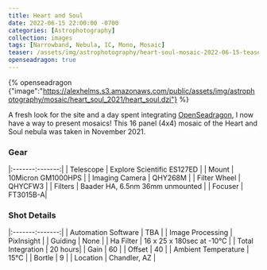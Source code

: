```yaml
---
title: Heart and Soul
date: 2022-06-15 22:00:00 -0700
categories: [Astrophotography]
collection: images
tags: [Narrowband, Nebula, IC, Mono, Mosaic]
teaser: /assets/img/astrophotography/heart-soul-mosaic-2022-06-15-teaser.jpg
openseadragon: true
---
```


{% openseadragon {"image":"https://alexhelms.s3.amazonaws.com/public/assets/img/astrophotography/mosaic/heart_soul_2021/heart_soul.dzi"} %}

A fresh look for the site and a day spent integrating [OpenSeadragon](https://github.com/openseadragon/openseadragon), I now have a way to present mosaics! This 16 panel (4x4) mosaic of the Heart and Soul nebula was taken in November 2021.

### Gear

|:-------:-------:|
| Telescope | Explore Scientific ES127ED |
| Mount | 10Micron GM1000HPS |
| Imaging Camera | QHY268M |
| Filter Wheel | QHYCFW3 |
| Filters | Baader HA, 6.5nm 36mm unmounted |
| Focuser | FT3015B-A|

### Shot Details

|:-------:-------:|
| Automation Software | TBA |
| Image Processing | PixInsight |
| Guiding | None |
| Ha Filter | 16 x 25 x 180sec at -10&deg;C |
| Total Integration | 20 hours|
| Gain | 60 |
| Offset | 40 |
| Ambient Temperature | 15&deg;C |
| Bortle | 9 |
| Location | Chandler, AZ |